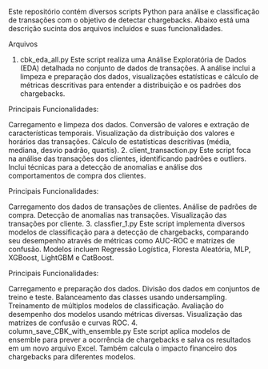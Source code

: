 Este repositório contém diversos scripts Python para análise e classificação de transações com o objetivo de detectar chargebacks. Abaixo está uma descrição sucinta dos arquivos incluídos e suas funcionalidades.

Arquivos
1. cbk_eda_all.py
Este script realiza uma Análise Exploratória de Dados (EDA) detalhada no conjunto de dados de transações. A análise inclui a limpeza e preparação dos dados, visualizações estatísticas e cálculo de métricas descritivas para entender a distribuição e os padrões dos chargebacks.

Principais Funcionalidades:

Carregamento e limpeza dos dados.
Conversão de valores e extração de características temporais.
Visualização da distribuição dos valores e horários das transações.
Cálculo de estatísticas descritivas (média, mediana, desvio padrão, quartis).
2. client_transaction.py
Este script foca na análise das transações dos clientes, identificando padrões e outliers. Inclui técnicas para a detecção de anomalias e análise dos comportamentos de compra dos clientes.

Principais Funcionalidades:

Carregamento dos dados de transações de clientes.
Análise de padrões de compra.
Detecção de anomalias nas transações.
Visualização das transações por cliente.
3. classfier_1.py
Este script implementa diversos modelos de classificação para a detecção de chargebacks, comparando seu desempenho através de métricas como AUC-ROC e matrizes de confusão. Modelos incluem Regressão Logística, Floresta Aleatória, MLP, XGBoost, LightGBM e CatBoost.

Principais Funcionalidades:

Carregamento e preparação dos dados.
Divisão dos dados em conjuntos de treino e teste.
Balanceamento das classes usando undersampling.
Treinamento de múltiplos modelos de classificação.
Avaliação do desempenho dos modelos usando métricas diversas.
Visualização das matrizes de confusão e curvas ROC.
4. column_save_CBK_with_ensemble.py
Este script aplica modelos de ensemble para prever a ocorrência de chargebacks e salva os resultados em um novo arquivo Excel. Também calcula o impacto financeiro dos chargebacks para diferentes modelos.
